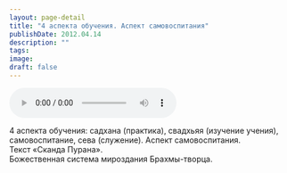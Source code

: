 ```yaml
---
layout: page-detail
title: "4 аспекта обучения. Аспект самовоспитания"
publishDate: 2012.04.14
description: ""
tags:
image:
draft: false
---
```


<audio title="2012.04.14 - 4 аспекта обучения. Аспект самовоспитания.mp3" src="https://filer-api.advayta.org/v1.0/public/files/73196" controls=""></audio>

 4 аспекта обучения: садхана (практика), свадхьяя (изучение учения),  
 самовоспитание, сева (служение). Аспект самовоспитания.  
 Текст «Сканда Пурана».  
 Божественная система мироздания Брахмы-творца.  

  
